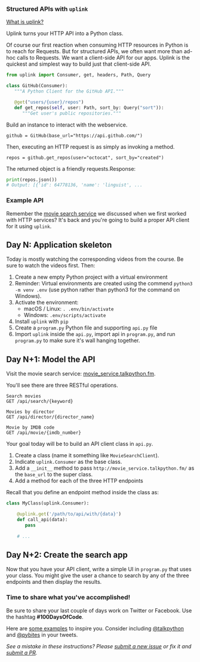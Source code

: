 ### Structured APIs with `uplink`

[What is uplink?](https://uplink.readthedocs.io)

Uplink turns your HTTP API into a Python class.

Of course our first reaction when consuming HTTP resources in Python is to reach for Requests. But for structured APIs, we often want more than ad-hoc calls to Requests. We want a client-side API for our apps. Uplink is the quickest and simplest way to build just that client-side API.

```python
from uplink import Consumer, get, headers, Path, Query

class GitHub(Consumer):
   """A Python Client for the GitHub API."""

   @get("users/{user}/repos")
   def get_repos(self, user: Path, sort_by: Query("sort")):
      """Get user's public repositories."""
```

Build an instance to interact with the webservice.

`github = GitHub(base_url="https://api.github.com/")
`

Then, executing an HTTP request is as simply as invoking a method.

`repos = github.get_repos(user="octocat", sort_by="created")
`

The returned object is a friendly requests.Response:

```python
print(repos.json())
# Output: [{'id': 64778136, 'name': 'linguist', ...
```

### Example API

Remember the [movie search service](http://movie_service.talkpython.fm/) we discussed when we first worked with HTTP services? It's back and you're going to build a proper API client for it using `uplink`.

## Day N: Application skeleton

Today is mostly watching the corresponding videos from the course. Be sure to watch the videos first. Then:

1. Create a new empty Python project with a virtual environment
2. Reminder: Virtual environments are created using the commend `python3 -m venv .env` (use python rather than python3 for the command on Windows).
3. Activate the environment:
	* macOS / Linux: `. .env/bin/activate`
	* Windows: `.env/scripts/activate`
6. Install `uplink` with `pip`
7. Create a `program.py` Python file and supporting `api.py` file 
8. Import `uplink` inside the `api.py`, import api in `program.py`, and run `program.py` to make sure it's wall hanging together.

## Day N+1: Model the API

Visit the movie search service: [movie_service.talkpython.fm](http://movie_service.talkpython.fm/).

You'll see there are three RESTful operations.

    Search movies
    GET /api/search/{keyword}

    Movies by director
    GET /api/director/{director_name}

    Movie by IMDB code
    GET /api/movie/{imdb_number}

Your goal today will be to build an API client class in `api.py`.

1. Create a class (name it something like `MovieSearchClient`).
2. Indicate `uplink.Consumer` as the base class.
3. Add a `__init__` method to pass `http://movie_service.talkpython.fm/` as the `base_url` to the super class.
2. Add a method for each of the three HTTP endpoints

Recall that you define an endpoint method inside the class as:

```python
class MyClass(uplink.Consumer):

    @uplink.get('/path/to/api/with/{data}')
    def call_api(data):
       pass
       
    # ...
```

## Day N+2: Create the search app

Now that you have your API client, write a simple UI in `program.py` that uses your class. You might give the user a chance to search by any of the three endpoints and then display the results.

### Time to share what you've accomplished!

Be sure to share your last couple of days work on Twitter or Facebook. Use the hashtag **#100DaysOfCode**. 

Here are [some examples](https://twitter.com/search?q=%23100DaysOfCode) to inspire you. Consider including [@talkpython](https://twitter.com/talkpython) and [@pybites](https://twitter.com/pybites) in your tweets.

*See a mistake in these instructions? Please [submit a new issue](https://github.com/talkpython/100daysofcode-with-python-course/issues) or fix it and [submit a PR](https://github.com/talkpython/100daysofcode-with-python-course/pulls).*


